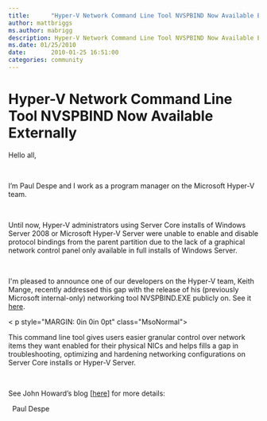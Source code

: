 ```yaml
---
title:      "Hyper-V Network Command Line Tool NVSPBIND Now Available Externally"
author: mattbriggs
ms.author: mabrigg
description: Hyper-V Network Command Line Tool NVSPBIND Now Available Externally
ms.date: 01/25/2010
date:       2010-01-25 16:51:00
categories: community
---
```

# Hyper-V Network Command Line Tool NVSPBIND Now Available Externally

Hello all,

 

I’m Paul Despe and I work as a program manager on the Microsoft Hyper-V team.

 

Until now, Hyper-V administrators using Server Core installs of Windows Server 2008 or Microsoft Hyper-V Server were unable to enable and disable protocol bindings from the parent partition due to the lack of a graphical network control panel only available in full installs of Windows Server.

 

I'm pleased to announce one of our developers on the Hyper-V team, Keith Mange, recently addressed this gap with the release of his (previously Microsoft internal-only) networking tool NVSPBIND.EXE publicly on. See it [here](https://code.msdn.microsoft.com/nvspbind "tool on MSDN"). 

< p style="MARGIN: 0in 0in 0pt" class="MsoNormal">   

This command line tool gives users easier granular control over network items they want enabled for their physical NICs and helps fills a gap in troubleshooting, optimizing and hardening networking configurations on Server Core installs or Hyper-V Server.

 

See John Howard’s blog [[here](https://docs.microsoft.com/en-us/archive/blogs/jhoward/announcing-nvspbind "John Howard blog")] for more details:

  Paul Despe
